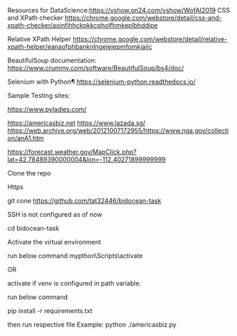 
Resources for DataScience:https://vshow.on24.com/vshow/WofAI2019
CSS and XPath checker
https://chrome.google.com/webstore/detail/css-and-xpath-checker/aoinfihhckpkkcpholfhmkeplbhddipe

Relative XPath Helper
https://chrome.google.com/webstore/detail/relative-xpath-helper/eanaofphbanknlngejejepmfomkjaiic

BeautifulSoup documentation:
https://www.crummy.com/software/BeautifulSoup/bs4/doc/

Selenium with Python¶
https://selenium-python.readthedocs.io/

Sample Testing sites:

https://www.pyladies.com/

https://americasbiz.net
https://www.lazada.sg/
https://web.archive.org/web/20121007172955/https://www.nga.gov/collection/anA1.htm

https://forecast.weather.gov/MapClick.php?lat=42.78489390000004&lon=-112.40271899999999

Clone the repo

Https

git cone https://github.com/tat32446/bidocean-task

SSH is not configured as of now


cd bidocean-task


Activate the virtual environment

run below command 
mypthon\Scripts\activate

OR

activate if venv is configured in path variable.

run below command

pip install -r requirements.txt


then run respective file
Example: python ./americasbiz.py


